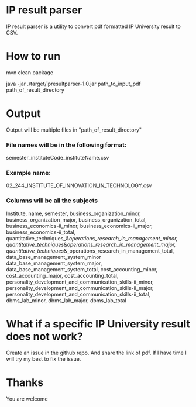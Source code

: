 # IP result parser

IP result parser is a utility to convert pdf formatted IP University result to CSV.

# How to run

mvn clean package

java -jar ./target/ipresultparser-1.0.jar path_to_input_pdf path_of_result_directory

# Output

Output will be multiple files in  "path_of_result_directory"

### File names will be in the following format:
semester_instituteCode_instituteName.csv

### Example name:
02_244_INSTITUTE_OF_INNOVATION_IN_TECHNOLOGY.csv

### Columns will be all the subjects
Institute, name, semester, business_organization_minor, business_organization_major, business_organization_total, business_economics-ii_minor, business_economics-ii_major, business_economics-ii_total, quantitative_techniques_&_operations_research_in_management_minor, quantitative_techniques_&_operations_research_in_management_major, quantitative_techniques_&_operations_research_in_management_total, data_base_management_system_minor	data_base_management_system_major, data_base_management_system_total, cost_accounting_minor, cost_accounting_major, cost_accounting_total, personality_development_and_communication_skills-ii_minor, personality_development_and_communication_skills-ii_major, personality_development_and_communication_skills-ii_total, dbms_lab_minor, dbms_lab_major, dbms_lab_total

# What if a specific IP University result does not work?
Create an issue in the github repo. And share the link of pdf. If I have time I will try my best to fix the issue.

# Thanks
You are welcome
